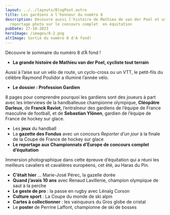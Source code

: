 ```yaml
---
layout: ../../layouts/BlogPost.astro
title: Les gardiens à l'honneur du numéro 8
description: Découvre aussi l'histoire de Mathieu de van der Poel et un
  reportage photo sur le concours complet  en équitation
pubDate: 27-10-2023
heroImage: /images/8-2.png
altImage: Sortie du numéro 8 d'A fond!
---
```

Découvre le sommaire du numéro 8 d’À fond !

* **La grande histoire de Mathieu van der Poel, cycliste tout terrain**

Aussi à l’aise sur un vélo de route, un cyclo-cross ou un VTT, le petit-fils du célèbre Raymond Poulidor a illuminé l’année vélo. 

* **Le dossier : Profession Gardien**

8 pages pour comprendre pourquoi les gardiens sont des joueurs à part avec les interviews de la handballeuse championne olympique, **Cléopâtre Darleux**, de **Franck Raviot**, l’entraîneur des gardiens de l’équipe de France masculine de football, et de **Sebastian Ylönen**, gardien de l’équipe de France de hockey sur glace.

* Les **jeux** du handball
* La **gazette des Fondus** avec un concours *Reporter d’un jour* à la finale de la Coupe de France de hockey sur glace
* **Le reportage aux Championnats d’Europe de concours complet d’équitation**

Immersion photographique dans cette épreuve d’équitation qui a réuni les meilleurs cavaliers et cavalières européens, cet été, au Haras du Pin.

* **C’était hier** … Marie-José Pérec, la gazelle dorée
* **Quand j’avais 10 ans** avec Renaud Lavillenie, champion olympique de saut à la perche 
* **Le geste de pro** : la passe en rugby avec Lénaïg Corson
* **Culture sport** : La Coupe du monde de ski alpin
* **Cartes à collectionner** : les vainqueurs du Gros globe de cristal
* Le **poster** de Perrine Laffont, championne de ski de bosses